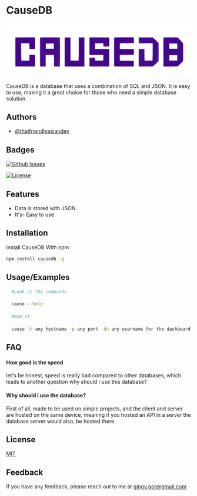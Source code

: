 # CauseDB

![Logo](https://raw.githubusercontent.com/babymonie/CauseDB/4299556fb1acc8b44b0335ff6166dd3f850c90cf/dashboard/dashboard/icons/logo_default.svg)

CauseDB is a database that uses a combination of SQL and JSON. It is easy to use, making it a great choice for those who need a simple database solution.

## Authors

- [@thatfriendlyasiandev](https://www.github.com/babymonie)


## Badges

[![Github Issues](https://img.shields.io/github/issues/babymonie/CauseDB)](https://github.com/tterb/atomic-design-ui/blob/master/LICENSEs)


[![License](https://img.shields.io/github/license/babymonie/CauseDB)](https://opensource.org/licenses/)

## Features

- Data is stored with JSON
- It's- Easy to use

## Installation

Install CauseDB With npm

```bash
npm install causedb -g
```


## Usage/Examples

```bash
  #Look at the commands

  cause --help

  #Run it

  cause -h any hostname -p any port -du any username for the dashboard -dp any password for dashboard 
```


## FAQ

#### How good is the speed

let's be honest, speed is really bad compared to other databases, which leads to another question why should i use this database?

#### Why should i use the database?

First of all, made to be used on simple projects, and the client and server are hosted on the same device, meaning if you hosted an API in a server the database server would also, be hosted there.


## License

[MIT](https://choosealicense.com/licenses/mit/)

## Feedback

If you have any feedback, please reach out to me at gingy.gor@gmail.com
